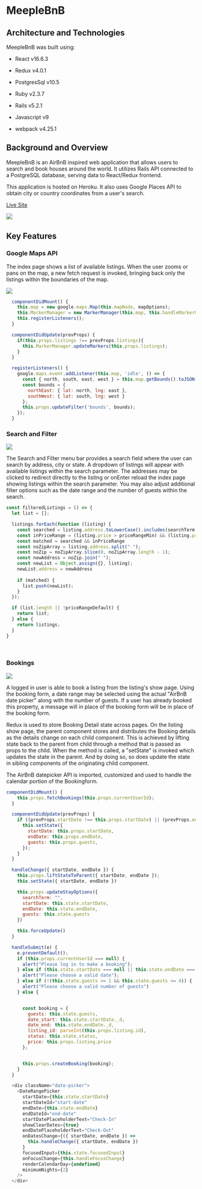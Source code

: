 # MeepleBnB

## Architecture and Technologies

MeepleBnB was built using:

* React v16.6.3

* Redux v4.0.1

* PostgresSql v10.5

* Ruby v2.3.7

* Rails v5.2.1

* Javascript v9

* webpack v4.25.1
&nbsp;
&nbsp;
&nbsp;
## Background and Overview

MeepleBnB is an AirBnB inspired web application that allows users to search and book houses around the world.   It utilizes Rails API connected to a PostgreSQL database, serving data to React/Redux frontend.

This application is hosted on Heroku. It also uses Google Places API to obtain city or country coordinates from a user's search.

[Live Site](https://meeplebnb.herokuapp.com/)

![](./public/B&O.gif)
&nbsp;
&nbsp;
&nbsp;
## Key Features

### Google Maps API

The index page shows a list of available listings. When the user zooms or pans on the map, a new fetch request is invoked, bringing back only the listings within the boundaries of the map. 

![](./public/Maps.gif)

```javascript
  componentDidMount() {
    this.map = new google.maps.Map(this.mapNode, mapOptions);
    this.MarkerManager = new MarkerManager(this.map, this.handleMarkerClick.bind(this));
    this.registerListeners();
  }

  componentDidUpdate(prevProps) {
    if(this.props.listings !== prevProps.listings){
      this.MarkerManager.updateMarkers(this.props.listings);
    }
  }

  registerListeners() {
    google.maps.event.addListener(this.map, 'idle', () => {
      const { north, south, east, west } = this.map.getBounds().toJSON();
      const bounds = {
        northEast: { lat: north, lng: east },
        southWest: { lat: south, lng: west }
      };
      this.props.updateFilter('bounds', bounds);
    });
  }
```

### Search and Filter

![](./public/Search.gif)

The Search and Filter menu bar provides a search field where the user can search by address, city or state. A dropdown of listings will appear with available listings within the search parameter.  The addresses may be clicked to redirect directly to the listing or onEnter reload the index page showing listings within the search parameter. You may also adjust additional filter options such as the date range and the number of guests within the search.  

```javascript
const filteredListings = () => {
  let list = [];

  listings.forEach(function (listing) {
    const searched = listing.address.toLowerCase().includes(searchTerm.toLowerCase());
    const inPriceRange = (listing.price > priceRangeMin) && (listing.price < priceRangeMax)
    const matched = searched && inPriceRange
    const noZipArray = listing.address.split(" ");
    const noZip = noZipArray.slice(0, noZipArray.length - 1);
    const newAddress = noZip.join(" ");
    const newList = Object.assign({}, listing);
    newList.address = newAddress
    
    if (matched) {
      list.push(newList);
    }
  });

  if (list.length || !priceRangeDefault) {
    return list;
  } else {
    return listings;
  }
}    
```


&nbsp;
&nbsp;
### Bookings

![](./public/Bookings.gif)

A logged in user is able to book a listing from the listing's show page.  Using the booking form, a date range may be selected using the actual "AirBnB date picker" along with the number of guests. If a user has already booked this property, a message will in place of the booking form will be in place of the booking form. 

Redux is used to store Booking Detail state across pages.  On the listing show page, the parent component stores and distributes the Booking details as the details change on each child component. This is achieved by lifting state back to the parent from child through a method that is passed as props to the child. When the method is called, a "setState" is invoked which updates the state in the parent. And by doing so, so does update the state in sibling components of the originating child component.

The AirBnB datepicker API is imported, customized and used to handle the calendar portion of the Bookingform. 
```javascript
componentDidMount() {
    this.props.fetchBookings(this.props.currentUserId);
  }

  componentDidUpdate(prevProps) {
    if ((prevProps.startDate !== this.props.startDate) || (prevProps.endDate !== this.props.endDate)) {
      this.setState({
        startDate: this.props.startDate,
        endDate: this.props.endDate,
        guests: this.props.guests,
      });
    }
  }

  handleChange({ startDate, endDate }) {
    this.props.liftStateToParent({ startDate, endDate });
    this.setState({ startDate, endDate })

    this.props.updateStayOptions({
      searchTerm: "",
      startDate: this.state.startDate,
      endDate: this.state.endDate,
      guests: this.state.guests
    })

    this.forceUpdate()
  }

  handleSubmit(e) {
    e.preventDefault();
    if (this.props.currentUserId === null) {
      alert("Please log in to make a booking");
    } else if (this.state.startDate === null || this.state.endDate === null) {
      alert("Please choose a valid date");
    } else if (!(this.state.guests >= 1 && this.state.guests <= 4)) {
      alert("Please choose a valid number of guests")
    } else {


      const booking = {
        guests: this.state.guests,
        date_start: this.state.startDate._d,
        date_end: this.state.endDate._d,
        listing_id: parseInt(this.props.listing.id),
        status: this.state.status,
        price: this.props.listing.price
      };


      this.props.createBooking(booking);
    }
  }

  <div className="date-picker">
    <DateRangePicker
      startDate={this.state.startDate}
      startDateId="start-date"
      endDate={this.state.endDate}
      endDateId="end-date"
      startDatePlaceholderText="Check-In"
      showClearDates={true}
      endDatePlaceholderText="Check-Out"
      onDatesChange={({ startDate, endDate }) =>
        this.handleChange({ startDate, endDate })
      }
      focusedInput={this.state.focusedInput}
      onFocusChange={this.handleFocusChange}
      renderCalendarDay={undefined}
      minimumNights={2}
    />
  </div>
```
&nbsp;
&nbsp;
